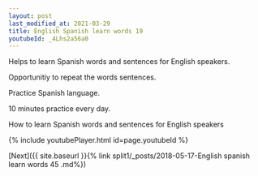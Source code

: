 ```yaml
---
layout: post
last_modified_at: 2021-03-29
title: English Spanish learn words 19 
youtubeId: _4Lhs2a56a0
---
```

 
 
Helps to learn Spanish words and sentences for English speakers.

Opportunitiy to repeat the words sentences. 

Practice Spanish language. 
 
10 minutes practice every day. 
 
How to learn Spanish words and sentences for English speakers 
 
{% include youtubePlayer.html id=page.youtubeId %}
 
 
[Next]({{ site.baseurl }}{% link  split1/_posts/2018-05-17-English spanish learn words 45 .md%})
 
